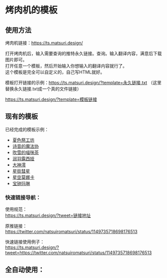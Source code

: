 # 烤肉机的模板

## 使用方法
烤肉机链接：https://ts.matsuri.design/

打开烤肉机后，输入需要查询的推特永久链接。查询。输入翻译内容，满意后下载图片即可。  
打开任意一个模板，然后开始输入你想输入的翻译内容就行了。  
这个模板是完全可以自定义的，自己写HTML就好。  

模板打开链接的示例：https://ts.matsuri.design/?template=永久链接.txt  （这里替换永久链接.txt成一个真的文件链接）

https://ts.matsuri.design/?template=模板链接

## 现有的模板

已经完成的模板示例：  
- [夏色祭工坊](https://ts.matsuri.design/?template=https://raw.githubusercontent.com/cn-matsuri/toastTemplates/master/matsuri.txt)
- [诗音的魔法协](https://ts.matsuri.design/?template=https://raw.githubusercontent.com/cn-matsuri/toastTemplates/master/shion.txt)
- [吹雪的喵咪茶](https://ts.matsuri.design/?template=https://raw.githubusercontent.com/cn-matsuri/toastTemplates/master/fubuki.txt)
- [润羽露西娅](https://ts.matsuri.design/?template=https://raw.githubusercontent.com/cn-matsuri/toastTemplates/master/rushia.txt)
- [大神澪](https://ts.matsuri.design/?template=https://raw.githubusercontent.com/cn-matsuri/toastTemplates/master/mio.txt)
- [星街彗星](https://ts.matsuri.design/?template=https://raw.githubusercontent.com/cn-matsuri/toastTemplates/master/suisei.txt)
- [星空莫娜卡](https://ts.matsuri.design/?template=https://raw.githubusercontent.com/cn-matsuri/toastTemplates/master/monoka.txt)
- [宝钟玛琳](https://ts.matsuri.design/?template=https://raw.githubusercontent.com/cn-matsuri/toastTemplates/master/marine.txt)
### 快速链接导航：  

使用规范：  
https://ts.matsuri.design/?tweet=链接地址

原推链接：  
https://twitter.com/natsuiromatsuri/status/1149735718698176513

快速链接使用例子：  
https://ts.matsuri.design/?tweet=https://twitter.com/natsuiromatsuri/status/1149735718698176513

## 全自动使用：
